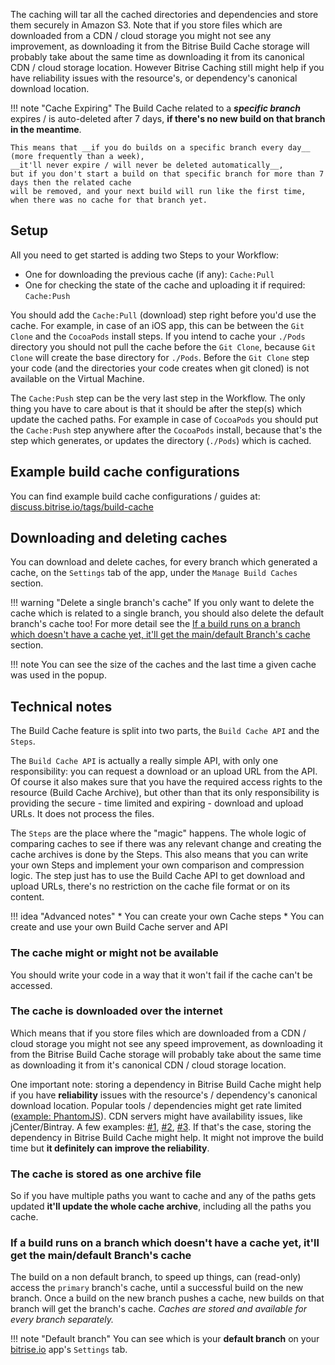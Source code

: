 The caching will tar all the cached directories and dependencies and store them securely in Amazon S3.
Note that if you store files which are downloaded from a CDN / cloud storage you might not see any improvement,
as downloading it from the Bitrise Build Cache storage will probably take about the same time as downloading
it from its canonical CDN / cloud storage location.
However Bitrise Caching still might help if you have reliability issues with the resource's, or dependency's canonical download location.

!!! note "Cache Expiring"
    The Build Cache related to a ___specific branch___ expires / is auto-deleted after 7 days,
    __if there's no new build on that branch in the meantime__.

    This means that __if you do builds on a specific branch every day__ (more frequently than a week),
    __it'll never expire / will never be deleted automatically__,
    but if you don't start a build on that specific branch for more than 7 days then the related cache
    will be removed, and your next build will run like the first time, when there was no cache for that branch yet.


## Setup

All you need to get started is adding two Steps to your Workflow:

* One for downloading the previous cache (if any): `Cache:Pull`
* One for checking the state of the cache and uploading it if required: `Cache:Push`

You should add the `Cache:Pull` (download) step right before you'd use the cache.
For example, in case of an iOS app, this can be between the `Git Clone` and the `CocoaPods` install steps.
If you intend to cache your `./Pods` directory you should not pull the cache before the `Git Clone`,
because `Git Clone` will create the base directory for `./Pods`.
Before the `Git Clone` step your code (and the directories your code creates when git cloned) is not available on the Virtual Machine.

The `Cache:Push` step can be the very last step in the Workflow.
The only thing you have to care about is that it should be after the step(s) which update the cached paths.
For example in case of `CocoaPods` you should put the `Cache:Push` step anywhere after the `CocoaPods` install,
because that's the step which generates, or updates the directory (`./Pods`) which is cached.

## Example build cache configurations

You can find example build cache configurations / guides at:
[discuss.bitrise.io/tags/build-cache](https://discuss.bitrise.io/tags/build-cache)


## Downloading and deleting caches

You can download and delete caches, for every branch which generated a cache,
on the `Settings` tab of the app, under the `Manage Build Caches` section.

!!! warning "Delete a single branch's cache"
    If you only want to delete the cache which is related to a single branch,
    you should also delete the default branch's cache too!
    For more detail see the
    [If a build runs on a branch which doesn't have a cache yet, it'll get the main/default Branch's cache](#if-a-build-runs-on-a-branch-which-doesnt-have-a-cache-yet-itll-get-the-maindefault-branchs-cache)
    section.


!!! note
    You can see the size of the caches and the last time a given cache was used in the popup.


## Technical notes

The Build Cache feature is split into two parts, the `Build Cache API` and the `Steps`.

The `Build Cache API` is actually a really simple API, with only one responsibility:
you can request a download or an upload URL from the API.
Of course it also makes sure that you have the required access rights to the resource (Build Cache Archive),
but other than that its only responsibility is providing the secure - time limited and expiring - download and upload URLs.
It does not process the files.

The `Steps` are the place where the "magic" happens.
The whole logic of comparing caches to see if there was any relevant change and creating the cache archives is done by the Steps.
This also means that you can write your own Steps and implement your own comparison and compression logic.
The step just has to use the Build Cache API to get download and upload URLs, there's no restriction on the cache file format or on its content.

!!! idea "Advanced notes"
    * You can create your own Cache steps
    * You can create and use your own Build Cache server and API


### The cache might or might not be available

You should write your code in a way that it won't fail if the cache can't be accessed.

### The cache is downloaded over the internet

Which means that if you store files which are downloaded from a CDN / cloud storage you might not see
any speed improvement,
as downloading it from the Bitrise Build Cache storage will probably take about the same time as
downloading it from it's canonical CDN / cloud storage location.

One important note: storing a dependency in Bitrise Build Cache might help if you have **reliability**
issues with the resource's / dependency's canonical download location.
Popular tools / dependencies might get rate limited ([example: PhantomJS](https://github.com/Medium/phantomjs/issues/501)).
CDN servers might have availability issues, like jCenter/Bintray. A few examples: [#1](http://status.bitrise.io/incidents/gcx1qn5lj7yt), [#2](http://status.bitrise.io/incidents/3ztgwxvwq7rm), [#3](http://status.bitrise.io/incidents/dqpby9m1n274).
If that's the case, storing the dependency in Bitrise Build Cache might help.
It might not improve the build time but **it definitely can improve the reliability**.

### The cache is stored as one archive file

So if you have multiple paths you want to cache and any
of the paths gets updated __it'll update the whole cache archive__,
including all the paths you cache.


### If a build runs on a branch which doesn't have a cache yet, it'll get the main/default Branch's cache

The build on a non default branch, to speed up things,
can (read-only) access the `primary` branch's cache, until a successful
build on the new branch. Once a build on the new branch
pushes a cache, new builds on that branch will get the branch's cache.
_Caches are stored and available for every branch separately._

!!! note "Default branch"
    You can see which is your __default branch__ on your
    [bitrise.io](https://www.bitrise.io) app's `Settings` tab.
